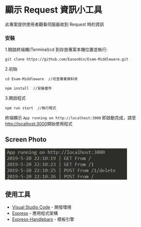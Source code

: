 # 顯示 Request 資訊小工具

此專案提供使用者觀看伺服器收到 Request 時的資訊

### 安裝

1.開啟終端機(Terminal)cd 到存放專案本機位置並執行:

```
git clone https://github.com/Eason0in/Exam-Middleware.git
```

2.初始

```
cd Exam-Middleware  //切至專案資料夾
```

```
npm install  //安裝套件
```

3.開啟程式

```
npm run start  //執行程式
```

終端顯示 `App running on http://localhost:3000` 即啟動完成，請至[http://localhost:3000](http://localhost:3000)開始使用程式

## Screen Photo

![首頁](https://github.com/Eason0in/Exam-Middleware/blob/master/public/img/index.JPG)

## 使用工具

- [Visual Studio Code](https://visualstudio.microsoft.com/zh-hant/) - 開發環境
- [Express](https://www.npmjs.com/package/express) - 應用程式架構
- [Express-Handlebars](https://www.npmjs.com/package/express-handlebars) - 模板引擎
